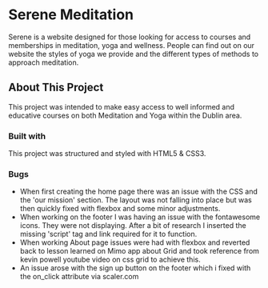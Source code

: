 # Serene Meditation
Serene is a website designed for those looking for access to courses and memberships in meditation, yoga and wellness. People can find out on our website the styles of yoga we provide and the different types of methods to approach meditation.

## About This Project
This project was intended to make easy access to well informed and educative courses on both Meditation and Yoga within the Dublin area.

### Built with
This project was structured and styled with HTML5 & CSS3.

### Bugs
- When first creating the home page there was an issue with the CSS and the 'our mission' section. The layout was not falling into place but was then quickly fixed with flexbox and some minor adjustments.
- When working on the footer I was having an issue with the fontawesome icons. They were not displaying. After a bit of research I inserted the missing 'script' tag and link required for it to function.
- When working About page issues were had with flexbox and reverted back to lesson learned on Mimo app about Grid and took reference from kevin powell youtube video on css grid to achieve this.
- An issue arose with the sign up button on the footer which i fixed with the on_click attribute via scaler.com
